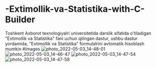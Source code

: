 # -Extimollik-va-Statistika-with-C-Builder
Toshkent Axborot texnologiyalri universitetida darslik sifatida o'tiladigan "Extimollik va Statistika" fani uchun qilingan dastur, ushbu dastur yordamida, "Extimollik va Statistika" formulalrini avtomatik hisoblash mumkin
#Images
![photo_2022-05-03_14-48-01](https://user-images.githubusercontent.com/99003321/166435853-f9a5dfb3-4f6e-42bb-9a55-537514445348.jpg)
![photo_2022-05-03_14-46-47](https://user-images.githubusercontent.com/99003321/166435885-29b10d45-3fd0-4fd8-b8e4-759ea91d54c2.jpg)
![photo_2022-05-03_14-47-54](https://user-images.githubusercontent.com/99003321/166435891-7566c1fb-7602-4ae0-9f73-c5aa25bd1a67.jpg)
![photo_2022-05-03_14-47-58](https://user-images.githubusercontent.com/99003321/166435902-2790ecd8-2f5c-4788-8372-107064d7e5f4.jpg)
